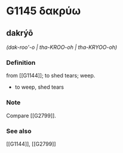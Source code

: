 # G1145 δακρύω

## dakrýō

_(dak-roo'-o | tha-KROO-oh | tha-KRYOO-oh)_

### Definition

from [[G1144]]; to shed tears; weep.

- to weep, shed tears

### Note

Compare [[G2799]].

### See also

[[G1144]], [[G2799]]

